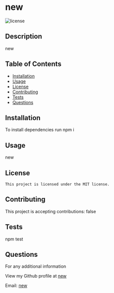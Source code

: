 # new
  ![license](https://img.shields.io/badge/license-MIT-green.svg)

  ## Description
  
  new

  ## Table of Contents
  * [Installation](#Installation)
  * [Usage](#Usage)
  * [License](#license)
  * [Contributing](#Contributing)
  * [Tests](#Tests)
  * [Questions](#Questions)
  
  ## Installation
  
  To install dependencies run
  npm i

  ## Usage
  new

  ## License
    
    This project is licensed under the MIT license.

  ## Contributing
  This project is accepting contributions: false

  ## Tests
  npm test

  ## Questions
  For any additional information 

  View my Github profile at [new](https:github.com/new/) 

  Email: [new](mailto:new)
  